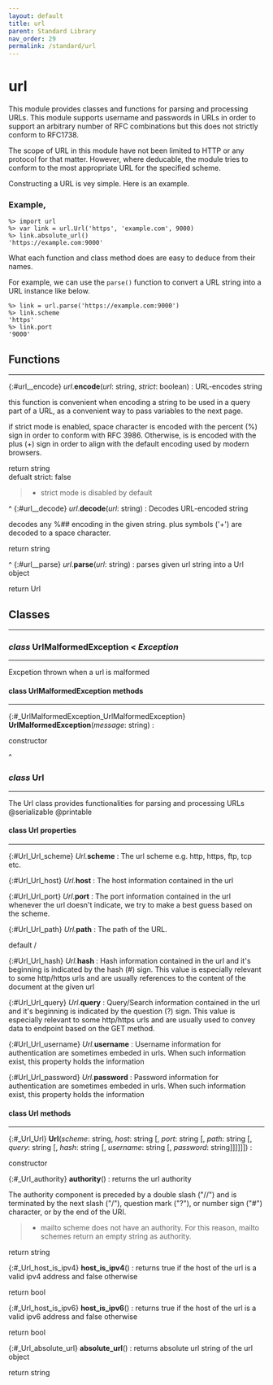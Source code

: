 ```yaml
---
layout: default
title: url
parent: Standard Library
nav_order: 29
permalink: /standard/url
---
```


# url

This module provides classes and functions for parsing and processing URLs.
This module supports username and passwords in URLs in order to support an 
arbitrary number of RFC combinations but this does not strictly conform to 
RFC1738.

The scope of URL in this module have not been limited to HTTP or any protocol 
for that matter. However, where deducable, the module tries to conform to the 
most appropriate URL for the specified scheme.

Constructing a URL is vey simple. Here is an example.

### Example,

```blade-repl
%> import url
%> var link = url.Url('https', 'example.com', 9000)
%> link.absolute_url()
'https://example.com:9000'
```

What each function and class method does are easy to deduce from their names.

For example, we can use the `parse()` function to convert a URL string into a URL 
instance like below.

```blade-repl
%> link = url.parse('https://example.com:9000')
%> link.scheme
'https'
%> link.port
'9000'
```



<h2>Functions</h2><hr>

{:#url__encode} _url_.**encode**(_url_: string, _strict_: boolean)
: URL-encodes string
  
  this function is convenient when encoding a string to be used in 
  a query part of a URL, as a convenient way to pass variables to 
  the next page.
 
  if strict mode is enabled, space character is encoded with the 
  percent (%) sign in order to conform with RFC 3986. Otherwise,
  is is encoded with the plus (+) sign in order to align with
  the default encoding used by modern browsers.
   <div class="cite"><span class="hint">return</span> <span>string</span></div>

   <div class="cite"><span class="hint">defualt</span> <span>strict: false</span></div>

  > - strict mode is disabled by default


^
{:#url__decode} _url_.**decode**(_url_: string)
: Decodes URL-encoded string
  
  decodes any %## encoding in the given string. 
  plus symbols ('+') are decoded to a space character.
   <div class="cite"><span class="hint">return</span> <span>string</span></div>



^
{:#url__parse} _url_.**parse**(_url_: string)
: parses given url string into a Url object
   <div class="cite"><span class="hint">return</span> <span>Url</span></div>





<h2>Classes</h2><hr>



### _class_ UrlMalformedException  < _Exception_
---

Excpetion thrown when a url is malformed


#### class UrlMalformedException methods
---

{:#_UrlMalformedException_UrlMalformedException} **UrlMalformedException**(_message_: string)
:  <div class="cite"><span class="hint">constructor</span> <span></span></div>




^


### _class_ Url 
---

The Url class provides functionalities for parsing and processing URLs
  @serializable
  @printable


#### class Url properties
---

{:#Url_Url_scheme} _Url._**scheme**
: The url scheme e.g. http, https, ftp, tcp etc.


{:#Url_Url_host} _Url._**host**
: The host information contained in the url


{:#Url_Url_port} _Url._**port**
: The port information contained in the url whenever the url doesn't 
  indicate, we try to make a best guess based on the scheme.


{:#Url_Url_path} _Url._**path**
: The path of the URL.
   <div class="cite"><span class="hint">default</span> <span>/</span></div>



{:#Url_Url_hash} _Url._**hash**
: Hash information contained in the url and it's beginning is indicated by the 
  hash (#) sign. This value is especially relevant to some http/https urls 
  and are usually references to the content of the document 
  at the given url


{:#Url_Url_query} _Url._**query**
: Query/Search information contained in the url and it's beginning is indicated by the 
  question (?) sign. This value is especially relevant to some http/https urls and are 
  usually used to convey data to endpoint based on the GET method.


{:#Url_Url_username} _Url._**username**
: Username information for authentication are sometimes embeded in urls. When such information 
  exist, this property holds the information


{:#Url_Url_password} _Url._**password**
: Password information for authentication are sometimes embeded in urls. When such information 
  exist, this property holds the information


#### class Url methods
---

{:#_Url_Url} **Url**(_scheme_: string, _host_: string [, _port_: string [, _path_: string [, _query_: string [, _hash_: string [, _username_: string [, _password_: string]]]]]])
:  <div class="cite"><span class="hint">constructor</span> <span></span></div>



{:#_Url_authority} **authority**()
: returns the url authority
  
  The authority component is preceded by a double slash ("//") and is
  terminated by the next slash ("/"), question mark ("?"), or number
  sign ("#") character, or by the end of the URI.
 
  > - mailto scheme does not have an authority. For this reason, mailto schemes return an empty string as authority.
   <div class="cite"><span class="hint">return</span> <span>string</span></div>



{:#_Url_host_is_ipv4} **host_is_ipv4**()
: returns true if the host of the url is a valid ipv4 address
  and false otherwise
   <div class="cite"><span class="hint">return</span> <span>bool</span></div>



{:#_Url_host_is_ipv6} **host_is_ipv6**()
: returns true if the host of the url is a valid ipv6 address
  and false otherwise
   <div class="cite"><span class="hint">return</span> <span>bool</span></div>



{:#_Url_absolute_url} **absolute_url**()
: returns absolute url string of the url object
   <div class="cite"><span class="hint">return</span> <span>string</span></div>




